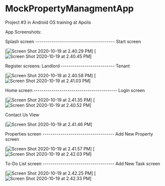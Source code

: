 # MockPropertyManagmentApp
Project #3 in Android OS training at Apolis


App Screenshots:

Splash screen ---------------------------------------- Start screen

[![Screen Shot 2020-10-19 at 2.40.29 PM](https://i.imgur.com/Jq4qSdj.png)]
[![Screen Shot 2020-10-19 at 2.40.45 PM](https://i.imgur.com/tXhGvpO.png)]

Register screens: Landlord --------------------------- Tenant

[![Screen Shot 2020-10-19 at 2.40.58 PM](https://i.imgur.com/JjNcZAr.png)]
[![Screen Shot 2020-10-19 at 2.41.03 PM](https://i.imgur.com/UkhSlvf.png)]

Home screen ------------------------------------------ Login screen

[![Screen Shot 2020-10-19 at 2.41.35 PM](https://i.imgur.com/DlL7Ox2.png)]
[![Screen Shot 2020-10-19 at 2.40.52 PM](https://i.imgur.com/WCARI12.png)]

Contact Us View

[![Screen Shot 2020-10-19 at 2.41.46 PM](https://i.imgur.com/XFhcloN.png)]

Properties screen ------------------------------------ Add New Property screen

[![Screen Shot 2020-10-19 at 2.41.57 PM](https://i.imgur.com/ACZLpvy.png)]
[![Screen Shot 2020-10-19 at 2.42.03 PM](https://i.imgur.com/3FKsbnS.png)]

To-Do List screen ------------------------------------ Add New Task screen

[![Screen Shot 2020-10-19 at 2.42.25 PM](https://i.imgur.com/LYikAGC.png)]
[![Screen Shot 2020-10-19 at 2.42.33 PM](https://i.imgur.com/zHyvZ1F.png)]

